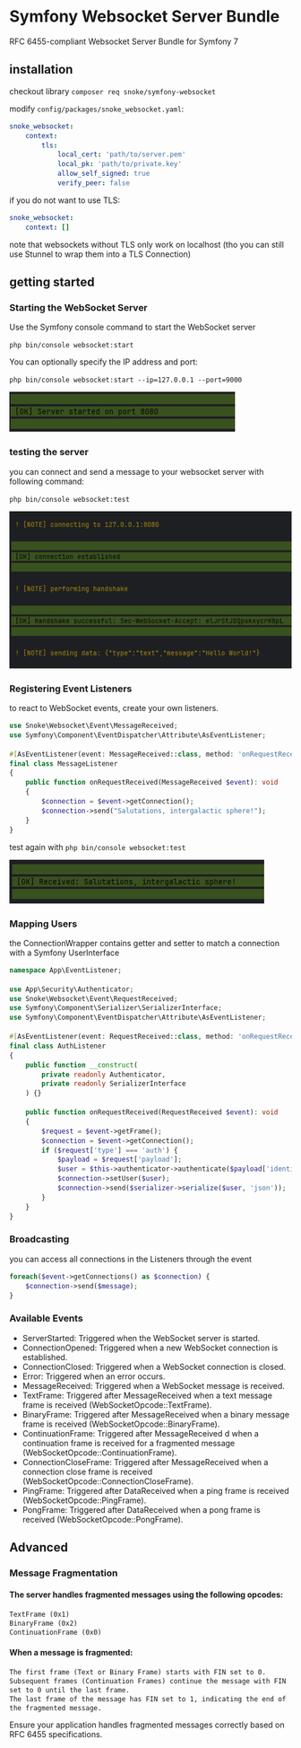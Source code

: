 # Symfony Websocket Server Bundle
RFC 6455-compliant Websocket Server Bundle for Symfony 7

## installation

checkout library
`composer req snoke/symfony-websocket`

modify `config/packages/snoke_websocket.yaml`:
````yml
snoke_websocket:
    context:
        tls:
            local_cert: 'path/to/server.pem'
            local_pk: 'path/to/private.key'
            allow_self_signed: true
            verify_peer: false
````

if you do not want to use TLS:
````yml
snoke_websocket:
    context: []
````
note that websockets without TLS only work on localhost (tho you can still use Stunnel to wrap them into a TLS Connection)

## getting started
### Starting the WebSocket Server

Use the Symfony console command to start the WebSocket server

`php bin/console websocket:start`

You can optionally specify the IP address and port:

`php bin/console websocket:start --ip=127.0.0.1 --port=9000`

![](./Docs/Images/serverstart.png)

### testing the server

you can connect and send a message to your websocket server with following command:

`php bin/console websocket:test`

![](./Docs/Images/servertest.png)

### Registering Event Listeners

to react to WebSocket events, create your own listeners.

```php
use Snoke\Websocket\Event\MessageReceived;
use Symfony\Component\EventDispatcher\Attribute\AsEventListener;

#[AsEventListener(event: MessageReceived::class, method: 'onRequestReceived')]
final class MessageListener
{
    public function onRequestReceived(MessageReceived $event): void
    {
        $connection = $event->getConnection();
        $connection->send("Salutations, intergalactic sphere!");
    }
}
```
test again with `php bin/console websocket:test`

![](./Docs/Images/listenertest.png)


### Mapping Users
the ConnectionWrapper contains getter and setter to match a connection with a Symfony UserInterface
```php
namespace App\EventListener;

use App\Security\Authenticator;
use Snoke\Websocket\Event\RequestReceived;
use Symfony\Component\Serializer\SerializerInterface;
use Symfony\Component\EventDispatcher\Attribute\AsEventListener;

#[AsEventListener(event: RequestReceived::class, method: 'onRequestReceived')]
final class AuthListener
{
    public function __construct(
        private readonly Authenticator,
        private readonly SerializerInterface
    ) {}
    
    public function onRequestReceived(RequestReceived $event): void
    {
        $request = $event->getFrame();
        $connection = $event->getConnection();
        if ($request['type'] === 'auth') {
            $payload = $request['payload'];
            $user = $this->authenticator->authenticate($payload['identifier'],$payload['password']);
            $connection->setUser($user);
            $connection->send($serializer->serialize($user, 'json'));
        }
    }
}
```

### Broadcasting
you can access all connections in the Listeners through the event
```php
foreach($event->getConnections() as $connection) {
    $connection->send($message);
}
```
### Available Events
- ServerStarted: Triggered when the WebSocket server is started.
- ConnectionOpened: Triggered when a new WebSocket connection is established.
- ConnectionClosed: Triggered when a WebSocket connection is closed.
- Error: Triggered when an error occurs.
- MessageReceived: Triggered when a WebSocket message is received.
- TextFrame: Triggered after MessageReceived when a text message frame is received (WebSocketOpcode::TextFrame).
- BinaryFrame: Triggered after MessageReceived  when a binary message frame is received (WebSocketOpcode::BinaryFrame).
- ContinuationFrame: Triggered after MessageReceived d when a continuation frame is received for a fragmented message (WebSocketOpcode::ContinuationFrame).
- ConnectionCloseFrame: Triggered after MessageReceived when a connection close frame is received (WebSocketOpcode::ConnectionCloseFrame).
- PingFrame: Triggered after DataReceived  when a ping frame is received (WebSocketOpcode::PingFrame).
- PongFrame: Triggered after DataReceived  when a pong frame is received (WebSocketOpcode::PongFrame).

## Advanced
### Message Fragmentation

#### The server handles fragmented messages using the following opcodes:

    TextFrame (0x1)
    BinaryFrame (0x2)
    ContinuationFrame (0x0)

#### When a message is fragmented:

    The first frame (Text or Binary Frame) starts with FIN set to 0.
    Subsequent frames (Continuation Frames) continue the message with FIN set to 0 until the last frame.
    The last frame of the message has FIN set to 1, indicating the end of the fragmented message.

Ensure your application handles fragmented messages correctly based on RFC 6455 specifications.

